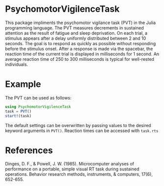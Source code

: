 # PsychomotorVigilenceTask

This package impliments the psychomotor vigilance task (PVT) in the Julia programming language. The PVT measures decrements in sustained attention as the result of fatigue and sleep deprivation. On each trial, a stimulus appears after a delay uniformly distributed between 2 and 10 seconds. The goal is to respond as quickly as possible without responding before the stimulus onset. After a response is made via the spacebar, the reaction time of the current trial is displayed in milliseconds for 1 second. An average reaction time of 250 to 300 milliseconds is typical for well-rested individuals. 

# Example

The PVT can be used as follows: 

```julia
using PsychomotorVigilenceTask
task = PVT()
start!(task)
```
The default settings can be overwritten by passing values to the desired keyword arguments in `PVT()`. Reaction times can be accessed with `task.rts`

# References

Dinges, D. F., & Powell, J. W. (1985). Microcomputer analyses of performance on a portable, simple visual RT task during sustained operations. Behavior research methods, instruments, & computers, 17(6), 652-655.
